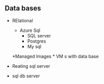 ## Data bases
* RElational
    * Azure Sql
        * SQL server
        * Postgres
        * My sql


    *Managed Images
        * VM s with data base
        


 * Reating sql  server
 * sql db server
 